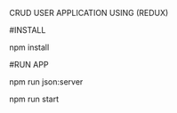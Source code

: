CRUD USER APPLICATION USING (REDUX)

#INSTALL

npm install

#RUN APP

npm run json:server

npm run start